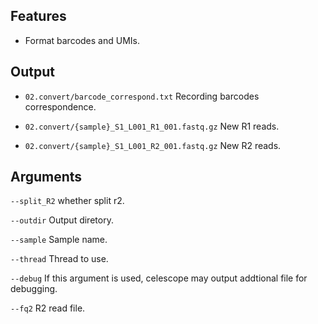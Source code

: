 ## Features

- Format barcodes and UMIs.

## Output        
- `02.convert/barcode_correspond.txt` Recording barcodes correspondence.

- `02.convert/{sample}_S1_L001_R1_001.fastq.gz` New R1 reads.

- `02.convert/{sample}_S1_L001_R2_001.fastq.gz` New R2 reads.
## Arguments
`--split_R2` whether split r2.

`--outdir` Output diretory.

`--sample` Sample name.

`--thread` Thread to use.

`--debug` If this argument is used, celescope may output addtional file for debugging.

`--fq2` R2 read file.

